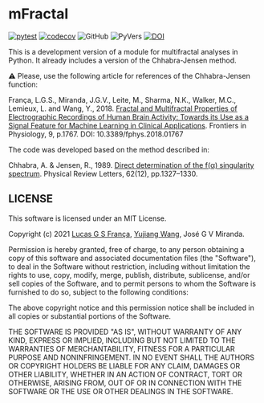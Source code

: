 # mFractal

[![pytest](https://github.com/lucasfr/mFractal/actions/workflows/python-package.yml/badge.svg)](https://github.com/lucasfr/mFractal/actions/workflows/python-package.yml)
[![codecov](https://codecov.io/gh/lucasfr/mFractal/branch/main/graph/badge.svg?token=EB7Z9AWZVN)](https://codecov.io/gh/lucasfr/mFractal)
![GitHub](https://img.shields.io/github/license/lucasfr/mFractal)
![PyVers](https://img.shields.io/badge/Python-v3.6_|_v3.7_|_v3.8_|_v3.9-blue)
[![DOI](https://zenodo.org/badge/DOI/10.5281/zenodo.4589625.svg)](https://doi.org/10.5281/zenodo.4589625)

This is a development version of a module for multifractal analyses in Python. It already includes a version of the Chhabra-Jensen method.

:warning: Please, use the following article for references of the Chhabra-Jensen function:

França, L.G.S., Miranda, J.G.V., Leite, M., Sharma, N.K., Walker, M.C., Lemieux, L. and Wang, Y., 2018. [Fractal and Multifractal Properties of Electrographic Recordings of Human Brain Activity: Towards its Use as a Signal Feature for Machine Learning in Clinical Applications](https://www.frontiersin.org/articles/10.3389/fphys.2018.01767/). Frontiers in Physiology, 9, p.1767. DOI: 10.3389/fphys.2018.01767

The code was developed based on the method described in:

Chhabra, A. & Jensen, R., 1989. [Direct determination of the f(α) singularity spectrum](http://link.aps.org/doi/10.1103/PhysRevA.40.5284). Physical Review Letters, 62(12), pp.1327–1330.

## LICENSE

This software is licensed under an MIT License.

Copyright (c) 2021 [Lucas G S França](https://www.lfranca.uk/), [Yujiang Wang](http://xaphire.de/), José G V Miranda.

Permission is hereby granted, free of charge, to any person obtaining a copy
of this software and associated documentation files (the "Software"), to deal
in the Software without restriction, including without limitation the rights
to use, copy, modify, merge, publish, distribute, sublicense, and/or sell
copies of the Software, and to permit persons to whom the Software is
furnished to do so, subject to the following conditions:

The above copyright notice and this permission notice shall be included in all
copies or substantial portions of the Software.

THE SOFTWARE IS PROVIDED "AS IS", WITHOUT WARRANTY OF ANY KIND, EXPRESS OR
IMPLIED, INCLUDING BUT NOT LIMITED TO THE WARRANTIES OF MERCHANTABILITY,
FITNESS FOR A PARTICULAR PURPOSE AND NONINFRINGEMENT. IN NO EVENT SHALL THE
AUTHORS OR COPYRIGHT HOLDERS BE LIABLE FOR ANY CLAIM, DAMAGES OR OTHER
LIABILITY, WHETHER IN AN ACTION OF CONTRACT, TORT OR OTHERWISE, ARISING FROM,
OUT OF OR IN CONNECTION WITH THE SOFTWARE OR THE USE OR OTHER DEALINGS IN THE
SOFTWARE.
